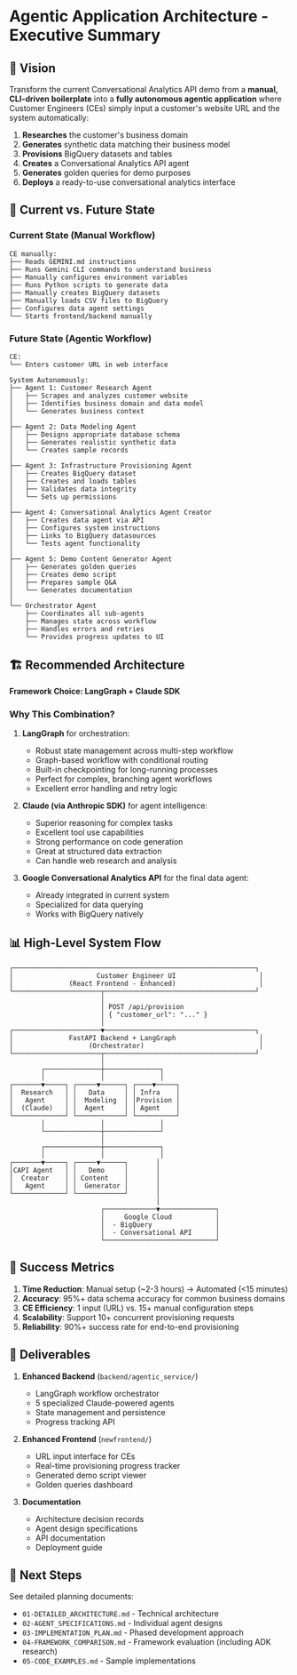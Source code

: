 # Agentic Application Architecture - Executive Summary

## 🎯 Vision

Transform the current Conversational Analytics API demo from a **manual, CLI-driven boilerplate** into a **fully autonomous agentic application** where Customer Engineers (CEs) simply input a customer's website URL and the system automatically:

1. **Researches** the customer's business domain
2. **Generates** synthetic data matching their business model
3. **Provisions** BigQuery datasets and tables
4. **Creates** a Conversational Analytics API agent
5. **Generates** golden queries for demo purposes
6. **Deploys** a ready-to-use conversational analytics interface

## 🔄 Current vs. Future State

### Current State (Manual Workflow)
```
CE manually:
├── Reads GEMINI.md instructions
├── Runs Gemini CLI commands to understand business
├── Manually configures environment variables
├── Runs Python scripts to generate data
├── Manually creates BigQuery datasets
├── Manually loads CSV files to BigQuery
├── Configures data agent settings
└── Starts frontend/backend manually
```

### Future State (Agentic Workflow)
```
CE:
└── Enters customer URL in web interface

System Autonomously:
├── Agent 1: Customer Research Agent
│   ├── Scrapes and analyzes customer website
│   ├── Identifies business domain and data model
│   └── Generates business context
│
├── Agent 2: Data Modeling Agent
│   ├── Designs appropriate database schema
│   ├── Generates realistic synthetic data
│   └── Creates sample records
│
├── Agent 3: Infrastructure Provisioning Agent
│   ├── Creates BigQuery dataset
│   ├── Creates and loads tables
│   ├── Validates data integrity
│   └── Sets up permissions
│
├── Agent 4: Conversational Analytics Agent Creator
│   ├── Creates data agent via API
│   ├── Configures system instructions
│   ├── Links to BigQuery datasources
│   └── Tests agent functionality
│
├── Agent 5: Demo Content Generator Agent
│   ├── Generates golden queries
│   ├── Creates demo script
│   ├── Prepares sample Q&A
│   └── Generates documentation
│
└── Orchestrator Agent
    ├── Coordinates all sub-agents
    ├── Manages state across workflow
    ├── Handles errors and retries
    └── Provides progress updates to UI
```

## 🏗️ Recommended Architecture

**Framework Choice: LangGraph + Claude SDK**

### Why This Combination?

1. **LangGraph** for orchestration:
   - Robust state management across multi-step workflow
   - Graph-based workflow with conditional routing
   - Built-in checkpointing for long-running processes
   - Perfect for complex, branching agent workflows
   - Excellent error handling and retry logic

2. **Claude (via Anthropic SDK)** for agent intelligence:
   - Superior reasoning for complex tasks
   - Excellent tool use capabilities
   - Strong performance on code generation
   - Great at structured data extraction
   - Can handle web research and analysis

3. **Google Conversational Analytics API** for the final data agent:
   - Already integrated in current system
   - Specialized for data querying
   - Works with BigQuery natively

## 📊 High-Level System Flow

```
┌─────────────────────────────────────────────────────────────┐
│                     Customer Engineer UI                     │
│              (React Frontend - Enhanced)                     │
└──────────────────────┬──────────────────────────────────────┘
                       │
                       │ POST /api/provision
                       │ { "customer_url": "..." }
                       │
┌──────────────────────▼──────────────────────────────────────┐
│              FastAPI Backend + LangGraph                     │
│                   (Orchestrator)                             │
└──────────────────────┬──────────────────────────────────────┘
                       │
        ┌──────────────┼──────────────┐
        │              │              │
┌───────▼─────┐ ┌─────▼──────┐ ┌────▼─────┐
│  Research   │ │   Data     │ │ Infra    │
│   Agent     │ │  Modeling  │ │Provision │
│  (Claude)   │ │  Agent     │ │ Agent    │
└─────────────┘ └────────────┘ └──────────┘
        │              │              │
        └──────────────┼──────────────┘
                       │
        ┌──────────────┼──────────────┐
        │              │              │
┌───────▼─────┐ ┌─────▼──────┐       │
│CAPI Agent   │ │   Demo     │       │
│  Creator    │ │ Content    │       │
│   Agent     │ │  Generator │       │
└─────────────┘ └────────────┘       │
                                     │
                       ┌─────────────▼──────────────┐
                       │     Google Cloud           │
                       │  - BigQuery                │
                       │  - Conversational API      │
                       └────────────────────────────┘
```

## 🎯 Success Metrics

1. **Time Reduction**: Manual setup (~2-3 hours) → Automated (<15 minutes)
2. **Accuracy**: 95%+ data schema accuracy for common business domains
3. **CE Efficiency**: 1 input (URL) vs. 15+ manual configuration steps
4. **Scalability**: Support 10+ concurrent provisioning requests
5. **Reliability**: 90%+ success rate for end-to-end provisioning

## 📁 Deliverables

1. **Enhanced Backend** (`backend/agentic_service/`)
   - LangGraph workflow orchestrator
   - 5 specialized Claude-powered agents
   - State management and persistence
   - Progress tracking API

2. **Enhanced Frontend** (`newfrontend/`)
   - URL input interface for CEs
   - Real-time provisioning progress tracker
   - Generated demo script viewer
   - Golden queries dashboard

3. **Documentation**
   - Architecture decision records
   - Agent design specifications
   - API documentation
   - Deployment guide

## 🚀 Next Steps

See detailed planning documents:
- `01-DETAILED_ARCHITECTURE.md` - Technical architecture
- `02-AGENT_SPECIFICATIONS.md` - Individual agent designs
- `03-IMPLEMENTATION_PLAN.md` - Phased development approach
- `04-FRAMEWORK_COMPARISON.md` - Framework evaluation (including ADK research)
- `05-CODE_EXAMPLES.md` - Sample implementations
